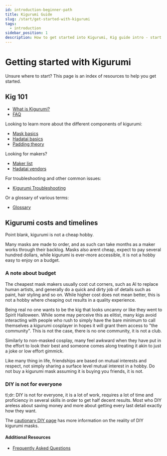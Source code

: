 ```yaml
---
id: introduction-beginner-path
title: Kigurumi Guide
slug: /start/get-started-with-kigurumi
tags:
  - introduction
sidebar_position: 1
description: How to get started into Kigurumi, Kig guide intro - start here
---
```


# Getting started with Kigurumi

Unsure where to start? This page is an index of resources to help you get started.

## Kig 101

- [What is Kigurumi?](./what-is-kigurumi.md)
- [FAQ](./faq.md)

Looking to learn more about the different components of kigurumi:

- [Mask basics](./mask-basics.md)
- [Hadatai basics](./hadatai-basics.md)
- [Padding theory](./padding-theory.md)

Looking for makers?

- [Maker list](../Buy/makers.md)
- [Hadatai vendors](../Buy/hadatai.md)

For troubleshooting and other common issues:

- [Kigurumi Troubleshooting](./kigurumi-troubleshooting.md)

Or a glossary of various terms:

- [Glossary](./glossary.md)

## Kigurumi costs and timelines

Point blank, kigurumi is not a cheap hobby.

Many masks are made to order, and as such can take months as a maker works through their backlog. Masks also arent cheap, expect to pay several hundred dollars, while kigurumi is ever-more accessible, it is not a hobby easy to enjoy on a budget.

### A note about budget

The cheapest mask makers usually cost cut corners, such as AI to replace human artists, and generally do a quick and dirty job of details such as paint, hair styling and so on. While higher cost does not mean better, this is not a hobby where cheaping out results in a quality experience.

Being real no one wants to be the kig that looks uncanny or like they went to Spirit Halloween. While some may perceive this as elitist, many kigs avoid interacting with people who rush to simply have the bare minimum to call themselves a kigurumi cosplayer in hopes it will grant them access to "the community". This is not the case, there is no one community, it is not a club.

Similarly to non-masked cosplay, many feel awkward when they have put in the effort to look their best and someone comes along treating it akin to just a joke or low effort gimmick.

Like many thing in life, friendships are based on mutual interests and respect, not simply sharing a surface level mutual interest in a hobby. Do not buy a kigurumi mask assuming it is buying you friends, it is not.

### DIY is not for everyone

tl;dr: DIY is not for everyone, it is a lot of work, requires a lot of time and proficiency in several skills in order to get half decent results. Most who DIY areless about saving money and more about getting every last detail exactly how they want.

The [cautionary DIY page](../DIY-mask/reality-of-diy.md) has more information on the reality of DIY kigurumi masks.

#### Additional Resources

- [Frequently Asked Questions](./faq.md)
